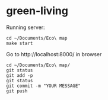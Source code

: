 # green-living


Running server:

    cd ~/Documents/Eco\ map
    make start

Go to http://localhost:8000/ in browser


```
cd ~/Documents/Eco\ map/
git status
git add -p
git status
git commit -m "YOUR MESSAGE"
git push
```
